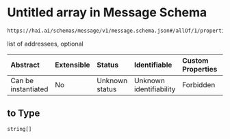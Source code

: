 # Untitled array in Message Schema

```txt
https://hai.ai/schemas/message/v1/message.schema.json#/allOf/1/properties/to
```

list of addressees, optional

| Abstract            | Extensible | Status         | Identifiable            | Custom Properties | Additional Properties | Access Restrictions | Defined In                                                                                   |
| :------------------ | :--------- | :------------- | :---------------------- | :---------------- | :-------------------- | :------------------ | :------------------------------------------------------------------------------------------- |
| Can be instantiated | No         | Unknown status | Unknown identifiability | Forbidden         | Allowed               | none                | [message.schema.json\*](../../schemas/message/v1/message.schema.json "open original schema") |

## to Type

`string[]`
